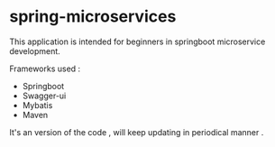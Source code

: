 # spring-microservices


This application is intended for beginners in springboot microservice development.

Frameworks used :

- Springboot
- Swagger-ui 
- Mybatis
- Maven

It's an version of the code , will keep updating in periodical manner .



